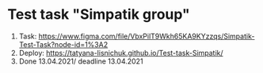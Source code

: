 # Test task "Simpatik group"

1. Task: https://www.figma.com/file/VbxPilT9Wkh65KA9KYzzqs/Simpatik-Test-Task?node-id=1%3A2
2. Deploy: https://tatyana-lisnichuk.github.io/Test-task-Simpatik/
3. Done 13.04.2021/ deadline 13.04.2021
